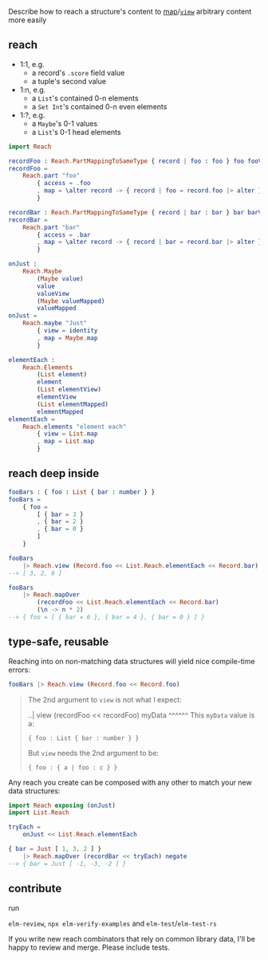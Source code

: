 Describe how to reach a structure's content
to [map](Reach#over)/[`view`](Reach#view) arbitrary content more easily

## reach 

- 1:1, e.g.
    - a record's `.score` field value
    - a tuple's second value
- 1:n, e.g.
    - a `List`'s contained 0-n elements
    - a `Set Int`'s contained 0-n even elements
- 1:?, e.g.
    - a `Maybe`'s 0-1 values
    - a `List`'s 0-1 head elements

```elm
import Reach

recordFoo : Reach.PartMappingToSameType { record | foo : foo } foo fooView
recordFoo =
    Reach.part "foo"
        { access = .foo
        , map = \alter record -> { record | foo = record.foo |> alter }
        }

recordBar : Reach.PartMappingToSameType { record | bar : bar } bar barView
recordBar =
    Reach.part "bar"
        { access = .bar
        , map = \alter record -> { record | bar = record.bar |> alter }
        }

onJust :
    Reach.Maybe
        (Maybe value)
        value
        valueView
        (Maybe valueMapped)
        valueMapped
onJust =
    Reach.maybe "Just"
        { view = identity
        , map = Maybe.map
        }

elementEach :
    Reach.Elements
        (List element)
        element
        (List elementView)
        elementView
        (List elementMapped)
        elementMapped
elementEach = 
    Reach.elements "element each"
        { view = List.map
        , map = List.map
        }
```

## reach deep inside

```elm
fooBars : { foo : List { bar : number } }
fooBars =
    { foo =
        [ { bar = 3 }
        , { bar = 2 }
        , { bar = 0 }
        ]
    }

fooBars
    |> Reach.view (Record.foo << List.Reach.elementEach << Record.bar)
--> [ 3, 2, 0 ]

fooBars
    |> Reach.mapOver
        (recordFoo << List.Reach.elementEach << Record.bar)
        (\n -> n * 2)
--> { foo = [ { bar = 6 }, { bar = 4 }, { bar = 0 } ] }
```

## type-safe, reusable

Reaching into on non-matching data structures will yield nice
compile-time errors:

```elm
fooBars |> Reach.view (Record.foo << Record.foo)
```
> The 2nd argument to `view` is not what I expect:
> 
> ..| view (recordFoo << recordFoo) myData
>                                     ^^^^^^
> This `myData` value is a:
> 
>     { foo : List { bar : number } }
> 
> But `view` needs the 2nd argument to be:
> 
>     { foo : { a | foo : c } }

Any reach you create can be composed with any other to match your new
data structures: 

```elm
import Reach exposing (onJust)
import List.Reach

tryEach =
    onJust << List.Reach.elementEach

{ bar = Just [ 1, 3, 2 ] }
    |> Reach.mapOver (recordBar << tryEach) negate
--> { bar = Just [ -1, -3, -2 ] }
```

## contribute

run

`elm-review`, `npx elm-verify-examples` and `elm-test`/`elm-test-rs`

If you write new reach combinators that rely on common library data, I'll be
happy to review and merge. Please include tests.
